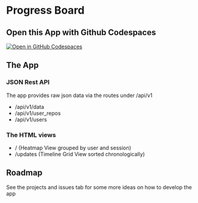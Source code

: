 # Progress Board

## Open this App with Github Codespaces

[![Open in GitHub Codespaces](https://github.com/codespaces/badge.svg)](https://github.com/codespaces/new?hide_repo_select=true&ref=main&repo=483631471)

## The App

### JSON Rest API

The app provides raw json data via the routes under /api/v1

- /api/v1/data
- /api/v1/user_repos
- /api/v1/users

### The HTML views

- / (Heatmap View grouped by user and session)
- /updates (Timeline Grid View sorted chronologically)

## Roadmap

See the projects and issues tab for some more ideas on how to develop the app
